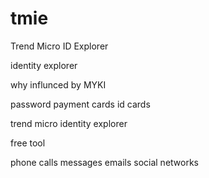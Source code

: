 # tmie
Trend Micro ID Explorer

identity explorer

why
 influnced by MYKI

password
payment cards
id cards

 trend micro identity explorer
 
free tool
 
phone calls
messages
emails
social networks

